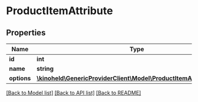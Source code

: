 # ProductItemAttribute

## Properties
Name | Type | Description | Notes
------------ | ------------- | ------------- | -------------
**id** | **int** |  | 
**name** | **string** |  | 
**options** | [**\kinoheld\GenericProviderClient\Model\ProductItemAttributeOption[]**](ProductItemAttributeOption.md) |  | [optional] 

[[Back to Model list]](../../README.md#documentation-for-models) [[Back to API list]](../../README.md#documentation-for-api-endpoints) [[Back to README]](../../README.md)

